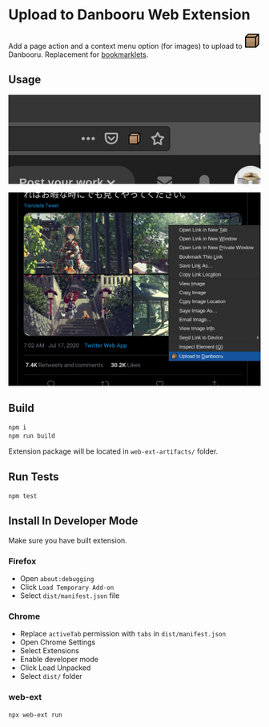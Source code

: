 # Upload to Danbooru Web Extension

Add a page action and a context menu option (for images) to upload to ![cardboard box](/danbooru.svg) Danbooru. Replacement for [bookmarklets](https://danbooru.donmai.us/static/bookmarklet).

## Usage

![Page action demo](/screenshots/page-action.png)

![Context menu demo](/screenshots/context-menu.png)

## Build

```sh
npm i
npm run build
```

Extension package will be located in `web-ext-artifacts/` folder.

## Run Tests

```sh
npm test
```

## Install In Developer Mode

Make sure you have built extension.

### Firefox

* Open `about:debugging`
* Click `Load Temporary Add-on`
* Select `dist/manifest.json` file

### Chrome

* Replace `activeTab` permission with `tabs` in `dist/manifest.json`
* Open Chrome Settings
* Select Extensions
* Enable developer mode
* Click Load Unpacked
* Select `dist/` folder

### web-ext

```sh
npx web-ext run
```
